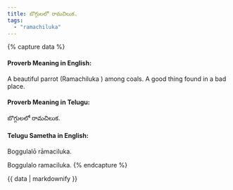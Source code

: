 ```yaml
---
title: బొగ్గులలో రామచిలుక.
tags:
  - "ramachiluka"
---
```


{% capture data %}
#### Proverb Meaning in English:
A beautiful parrot (Ramachiluka ) among coals.
A good thing found in a bad place.

#### Proverb Meaning in Telugu:
బొగ్గులలో రామచిలుక.

#### Telugu Sametha in English:
Boggulalō rāmaciluka.

Boggulalo ramaciluka.
{% endcapture %}

{{ data | markdownify }}

